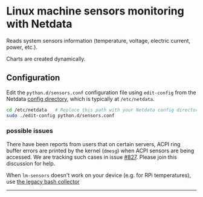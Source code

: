 <!--
title: "Linux machine sensors monitoring with Netdata"
custom_edit_url: "https://github.com/netdata/netdata/edit/master/collectors/python.d.plugin/sensors/README.md"
sidebar_label: "sensors-python.d.plugin"
learn_status: "Published"
learn_topic_type: "References"
learn_rel_path: "Devices"
-->

# Linux machine sensors monitoring with Netdata

Reads system sensors information (temperature, voltage, electric current, power, etc.).

Charts are created dynamically.

## Configuration

Edit the `python.d/sensors.conf` configuration file using `edit-config` from the Netdata [config
directory](/docs/configure/nodes.md), which is typically at `/etc/netdata`.

```bash
cd /etc/netdata   # Replace this path with your Netdata config directory, if different
sudo ./edit-config python.d/sensors.conf
```

### possible issues

There have been reports from users that on certain servers, ACPI ring buffer errors are printed by the kernel (`dmesg`) when ACPI sensors are being accessed.
We are tracking such cases in issue [#827](https://github.com/netdata/netdata/issues/827).
Please join this discussion for help.

When `lm-sensors` doesn't work on your device (e.g. for RPi temperatures), use [the legacy bash collector](https://learn.netdata.cloud/docs/agent/collectors/charts.d.plugin/sensors)

---


